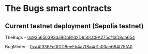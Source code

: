 
# The Bugs smart contracts

  

## Current testnet deployment (Sepolia testnet)

TheBugs - [0x935650393daBDbB1d2D850cC9A275cf13D8da654](https://sepolia.etherscan.io/address/0x935650393daBDbB1d2D850cC9A275cf13D8da654)

BugMinter - [0xa4f336Fc0fDD8eeEb4a7f8a4d1c00ae694f75fA0](https://sepolia.etherscan.io/address/0xa4f336Fc0fDD8eeEb4a7f8a4d1c00ae694f75fA0)
